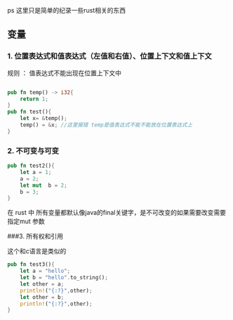 ps 这里只是简单的纪录一些rust相关的东西

## 变量

### 1. 位置表达式和值表达式（左值和右值）、位置上下文和值上下文

规则 ： 值表达式不能出现在位置上下文中

```rust

pub fn temp() -> i32{
    return 1;
}
pub fn test(){
    let x= &temp();
    temp() = &x; //这里报错 temp是值表达式不能不能放在位置表达式上
}
```

### 2. 不可变与可变

```rust
pub fn test2(){
    let a = 1;
    a = 2;
    let mut  b = 2;
    b = 3;
}
```
在 rust 中 所有变量都默认像java的final关键字，是不可改变的如果需要改变需要指定mut 参数

###3. 所有权和引用

这个和c语言是类似的

```rust
pub fn test3(){
    let a = "hello";
    let b = "hello".to_string();
    let other = a;
    println!("{:?}",other);
    let other = b;
    println!("{:?}",other);
}
```

